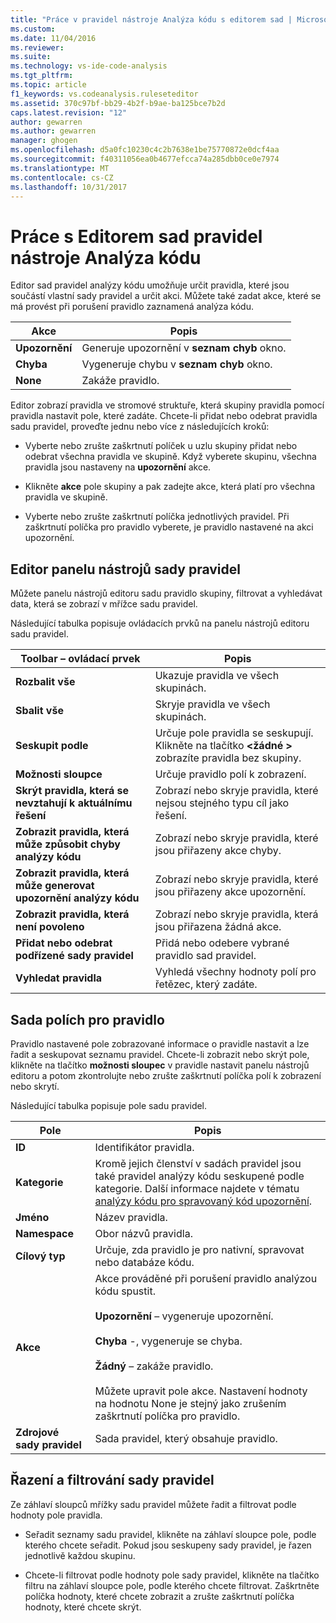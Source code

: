 ```yaml
---
title: "Práce v pravidel nástroje Analýza kódu s editorem sad | Microsoft Docs"
ms.custom: 
ms.date: 11/04/2016
ms.reviewer: 
ms.suite: 
ms.technology: vs-ide-code-analysis
ms.tgt_pltfrm: 
ms.topic: article
f1_keywords: vs.codeanalysis.ruleseteditor
ms.assetid: 370c97bf-bb29-4b2f-b9ae-ba125bce7b2d
caps.latest.revision: "12"
author: gewarren
ms.author: gewarren
manager: ghogen
ms.openlocfilehash: d5a0fc10230c4c2b7638e1be75770872e0dcf4aa
ms.sourcegitcommit: f40311056ea0b4677efcca74a285dbb0ce0e7974
ms.translationtype: MT
ms.contentlocale: cs-CZ
ms.lasthandoff: 10/31/2017
---
```

# <a name="working-in-the-code-analysis-rule-set-editor"></a>Práce s Editorem sad pravidel nástroje Analýza kódu
Editor sad pravidel analýzy kódu umožňuje určit pravidla, které jsou součástí vlastní sady pravidel a určit akci. Můžete také zadat akce, které se má provést při porušení pravidlo zaznamená analýza kódu.  
  
|Akce|Popis|  
|------------|-----------------|  
|**Upozornění**|Generuje upozornění v **seznam chyb** okno.|  
|**Chyba**|Vygeneruje chybu v **seznam chyb** okno.|  
|**None**|Zakáže pravidlo.|  
  
 Editor zobrazí pravidla ve stromové struktuře, která skupiny pravidla pomocí pravidla nastavit pole, které zadáte. Chcete-li přidat nebo odebrat pravidla sadu pravidel, proveďte jednu nebo více z následujících kroků:  
  
-   Vyberte nebo zrušte zaškrtnutí políček u uzlu skupiny přidat nebo odebrat všechna pravidla ve skupině. Když vyberete skupinu, všechna pravidla jsou nastaveny na **upozornění** akce.  
  
-   Klikněte **akce** pole skupiny a pak zadejte akce, která platí pro všechna pravidla ve skupině.  
  
-   Vyberte nebo zrušte zaškrtnutí políčka jednotlivých pravidel. Při zaškrtnutí políčka pro pravidlo vyberete, je pravidlo nastavené na akci upozornění.  
  
## <a name="rule-set-editor-toolbar"></a>Editor panelu nástrojů sady pravidel  
 Můžete panelu nástrojů editoru sadu pravidlo skupiny, filtrovat a vyhledávat data, která se zobrazí v mřížce sadu pravidel.  
  
 Následující tabulka popisuje ovládacích prvků na panelu nástrojů editoru sadu pravidel.  
  
|Toolbar – ovládací prvek|Popis|  
|---------------------|-----------------|  
|**Rozbalit vše**|Ukazuje pravidla ve všech skupinách.|  
|**Sbalit vše**|Skryje pravidla ve všech skupinách.|  
|**Seskupit podle**|Určuje pole pravidla se seskupují. Klikněte na tlačítko  **\<žádné >** zobrazíte pravidla bez skupiny.|  
|**Možnosti sloupce**|Určuje pravidlo polí k zobrazení.|  
|**Skrýt pravidla, která se nevztahují k aktuálnímu řešení**|Zobrazí nebo skryje pravidla, které nejsou stejného typu cíl jako řešení.|  
|**Zobrazit pravidla, která může způsobit chyby analýzy kódu**|Zobrazí nebo skryje pravidla, které jsou přiřazeny akce chyby.|  
|**Zobrazit pravidla, která může generovat upozornění analýzy kódu**|Zobrazí nebo skryje pravidla, které jsou přiřazeny akce upozornění.|  
|**Zobrazit pravidla, která není povoleno**|Zobrazí nebo skryje pravidla, která jsou přiřazena žádná akce.|  
|**Přidat nebo odebrat podřízené sady pravidel**|Přidá nebo odebere vybrané pravidlo sad pravidel.|  
|**Vyhledat pravidla**|Vyhledá všechny hodnoty polí pro řetězec, který zadáte.|  
  
## <a name="rule-set-fields"></a>Sada polích pro pravidlo  
 Pravidlo nastavené pole zobrazované informace o pravidle nastavit a lze řadit a seskupovat seznamu pravidel. Chcete-li zobrazit nebo skrýt pole, klikněte na tlačítko **možnosti sloupec** v pravidle nastavit panelu nástrojů editoru a potom zkontrolujte nebo zrušte zaškrtnutí políčka polí k zobrazení nebo skrytí.  
  
 Následující tabulka popisuje pole sadu pravidel.  
  
|Pole|Popis|  
|-----------|-----------------|  
|**ID**|Identifikátor pravidla.|  
|**Kategorie**|Kromě jejich členství v sadách pravidel jsou také pravidel analýzy kódu seskupené podle kategorie. Další informace najdete v tématu [analýzy kódu pro spravovaný kód upozornění](../code-quality/code-analysis-for-managed-code-warnings.md).|  
|**Jméno**|Název pravidla.|  
|**Namespace**|Obor názvů pravidla.|  
|**Cílový typ**|Určuje, zda pravidlo je pro nativní, spravovat nebo databáze kódu.|  
|**Akce**|Akce prováděné při porušení pravidlo analýzou kódu spustit.<br /><br /> **Upozornění** – vygeneruje upozornění.<br /><br /> **Chyba** -, vygeneruje se chyba.<br /><br /> **Žádný** – zakáže pravidlo.<br /><br /> Můžete upravit pole akce. Nastavení hodnoty na hodnotu None je stejný jako zrušením zaškrtnutí políčka pro pravidlo.|  
|**Zdrojové sady pravidel**|Sada pravidel, který obsahuje pravidlo.|  
  
## <a name="sorting-and-filtering-rule-sets"></a>Řazení a filtrování sady pravidel  
 Ze záhlaví sloupců mřížky sadu pravidel můžete řadit a filtrovat podle hodnoty pole pravidla.  
  
-   Seřadit seznamy sadu pravidel, klikněte na záhlaví sloupce pole, podle kterého chcete seřadit. Pokud jsou seskupeny sady pravidel, je řazen jednotlivě každou skupinu.  
  
-   Chcete-li filtrovat podle hodnoty pole sady pravidel, klikněte na tlačítko filtru na záhlaví sloupce pole, podle kterého chcete filtrovat. Zaškrtněte políčka hodnoty, které chcete zobrazit a zrušte zaškrtnutí políčka hodnoty, které chcete skrýt.